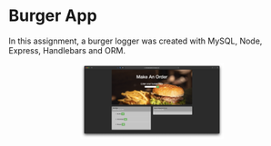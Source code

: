 # Burger App

In this assignment, a burger logger was created with MySQL, Node, Express, Handlebars and ORM.

<p align="center">
  <img src="https://github.com/egitweb/burger/blob/main/public/assets/burger-app-preview.png?raw=true" height="40%" width="50%" title="Employee-Tracker Preview">
</p>
